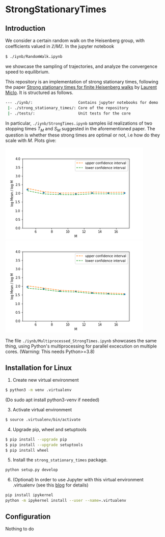 # StrongStationaryTimes

## Introduction

We consider a certain random walk on the Heisenberg group, with coefficients valued in $\mathbb{Z}/ M \mathbb{Z}$. In the jupyter notebook
```bash
$ ./iynb/RandomWalk.ipynb
```
we showcase the sampling of trajectories, and analyze the convergence speed to equilibrium.

This repository is an implementation of strong stationary times, following the paper [Strong stationary times for finite Heisenberg walks](https://hal.archives-ouvertes.fr/hal-03016958) by [Laurent Miclo](https://perso.math.univ-toulouse.fr/miclo/). It is structured as follows.
```bash
--- ./iynb/:                    Contains jupyter notebooks for demo
 |- ./strong_stationary_times/: Core of the repository
 |- ./tests/:                   Unit tests for the core

```

In particular, ```./iynb/StrongTimes.ipynb``` samples iid realizations of two stopping times $T_M$ and $S_M$ suggested in the aforementioned paper. The question is whether these strong times are optimal or not, i.e how do they scale with $M$. Plots give:

![How T scales](./ipynb/T_log_mean_vs_M.png "How T scales")
![How S scales](./ipynb/S_log_mean_vs_M.png "How S scales")


The file ```./iynb/Multiprocessed_StrongTimes.ipynb``` showcases the same thing, using Python's multiprocessing for parallel excecution on multiple cores. (Warning: This needs Python>=3.8)

## Installation for Linux

1. Create new virtual environment

```bash
$ python3 -m venv .virtualenv
```

(Do
sudo apt install python3-venv
if needed)

3. Activate virtual environment

```bash
$ source .virtualenv/bin/activate
```

4. Upgrade pip, wheel and setuptools 

```bash
$ pip install --upgrade pip
$ pip install --upgrade setuptools
$ pip install wheel
```

5. Install the `strong_stationary_times` package.

```bash
python setup.py develop
```

6. (Optional) In order to use Jupyter with this virtual environment .virtualenv (see this [blog](https://janakiev.com/blog/jupyter-virtual-envs/) for details)
```bash
pip install ipykernel
python -m ipykernel install --user --name=.virtualenv
```

## Configuration
Nothing to do
